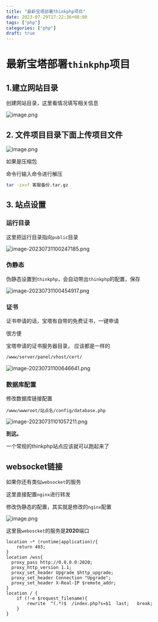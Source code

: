 ```yaml
---
title: "最新宝塔部署thinkphp项目"
date: 2023-07-29T17:22:36+08:00
tags: ["php"]
categories: ["php"]
draft: true
---
```




# 最新宝塔部署`thinkphp`项目





## 1.建立网站目录

创建网站目录，这里看情况填写相关信息

![image.png](https://p6-juejin.byteimg.com/tos-cn-i-k3u1fbpfcp/02ce183fb66c4b22a3be242aebca10c3~tplv-k3u1fbpfcp-watermark.image?)



## 2. 文件项目目录下面上传项目文件



![image.png](https://p9-juejin.byteimg.com/tos-cn-i-k3u1fbpfcp/2f5c988f48f64d288cbabaf984fb9f0b~tplv-k3u1fbpfcp-watermark.image?)



如果是压缩包 

命令行输入命令进行解压

```bash
tar -zxvf 客服备份.tar.gz
```



## 3. 站点设置



### 运行目录



这里把运行目录指向`public`目录

![image-20230731100247185.png](https://p1-juejin.byteimg.com/tos-cn-i-k3u1fbpfcp/f8260a3071a145ec80bdb13f1b00f040~tplv-k3u1fbpfcp-watermark.image?)





### 伪静态

伪静态设置到`thinkphp`，会自动带出`thinkphp`的配置，保存

![image-20230731100454917.png](https://p3-juejin.byteimg.com/tos-cn-i-k3u1fbpfcp/e36133487100433e86066e803ae72fc4~tplv-k3u1fbpfcp-watermark.image?)





### 证书



证书申请的话，宝塔有自带的免费证书，一键申请

很方便



宝塔申请的证书服务器目录， 应该都是一样的

```bash
/www/server/panel/vhost/cert/
```



![image-20230731100646641.png](https://p1-juejin.byteimg.com/tos-cn-i-k3u1fbpfcp/2d645686533f4d9f9c33d2fd1d8891f7~tplv-k3u1fbpfcp-watermark.image?)





### 数据库配置



修改数据库链接配置

`/www/wwwroot/站点名/config/database.php`

![image-20230731101057211.png](https://p3-juejin.byteimg.com/tos-cn-i-k3u1fbpfcp/5bb11f04fb8b4988832e990761d6ed62~tplv-k3u1fbpfcp-watermark.image?)





**到这。**

一个常规的thinkphp站点应该就可以跑起来了



## websocket链接



如果你还有类似`websocket`的服务



这里直接配置`nginx`进行转发

修改伪静态的配置，其实就是修改的`nginx`配置



![image.png](https://p9-juejin.byteimg.com/tos-cn-i-k3u1fbpfcp/fee900029062433f8bbdd2eafd86e789~tplv-k3u1fbpfcp-watermark.image?)





这里我`weboscket`的服务是**2020**端口



```nginx
location ~* (runtime|application)/{
	return 403;
}
location /wss{
  proxy_pass http://0.0.0.0:2020;     
  proxy_http_version 1.1;
  proxy_set_header Upgrade $http_upgrade;
  proxy_set_header Connection "Upgrade";
  proxy_set_header X-Real-IP $remote_addr;
}
location / {
	if (!-e $request_filename){
		rewrite  ^(.*)$  /index.php?s=$1  last;   break;
	}
}
```

